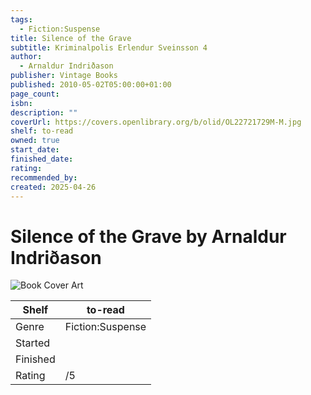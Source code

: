 ```yaml
---
tags:
  - Fiction:Suspense
title: Silence of the Grave
subtitle: Kriminalpolis Erlendur Sveinsson 4
author:
  - Arnaldur Indriðason
publisher: Vintage Books
published: 2010-05-02T05:00:00+01:00
page_count: 
isbn: 
description: ""
coverUrl: https://covers.openlibrary.org/b/olid/OL22721729M-M.jpg
shelf: to-read
owned: true
start_date: 
finished_date: 
rating: 
recommended_by: 
created: 2025-04-26
---
```


# Silence of the Grave by Arnaldur Indriðason

![Book Cover Art](https://covers.openlibrary.org/b/olid/OL22721729M-M.jpg)

| Shelf | to-read |
| --- | --- |
| Genre | Fiction:Suspense |
| Started |  |
| Finished |  |
| Rating | /5 |

